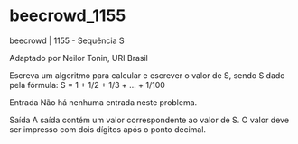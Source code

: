 # beecrowd_1155

beecrowd | 1155 - Sequência S

Adaptado por Neilor Tonin, URI  Brasil

Escreva um algoritmo para calcular e escrever o valor de S, sendo S dado pela fórmula:
S = 1 + 1/2 + 1/3 + … + 1/100

Entrada
Não há nenhuma entrada neste problema.

Saída
A saída contém um valor correspondente ao valor de S.
O valor deve ser impresso com dois dígitos após o ponto decimal.